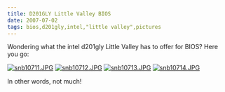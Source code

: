 ```yaml
---
title: D201GLY Little Valley BIOS
date: 2007-07-02
tags: bios,d201gly,intel,"little valley",pictures
---
```

Wondering what the intel d201gly Little Valley has to offer for BIOS? Here you go:

<a href="http://www-sa.evenserver.com/s/img/2007/07/snb10711.JPG" class="thickbox">
<img src="http://www-sa.evenserver.com/s/img/2007/07/snb10711.thumbnail.JPG" title="snb10711.JPG" alt="snb10711.JPG" /></a>

<a class="thickbox" href="http://www-sa.evenserver.com/s/img/2007/07/snb10712.JPG">
<img src="http://www-sa.evenserver.com/s/img/2007/07/snb10712.thumbnail.JPG" title="snb10712.JPG" alt="snb10712.JPG" /></a>

<a class="thickbox" href="http://www-sa.evenserver.com/s/img/2007/07/snb10713.JPG">
<img src="http://www-sa.evenserver.com/s/img/2007/07/snb10713.thumbnail.JPG" title="snb10713.JPG" alt="snb10713.JPG" /></a>

<a class="thickbox" href="http://www-sa.evenserver.com/s/img/2007/07/snb10714.thumbnail.JPG">
<img src="http://www-sa.evenserver.com/s/img/2007/07/snb10714.thumbnail.JPG" title="snb10714.JPG" alt="snb10714.JPG" /></a>

In other words, not much!

